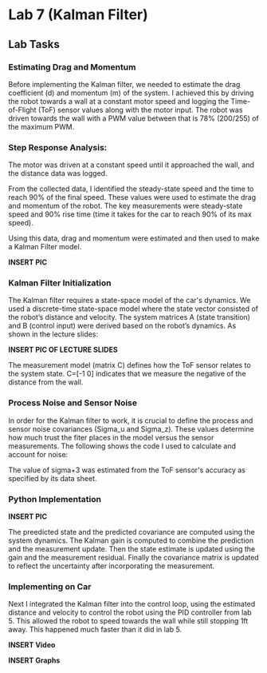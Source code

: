 # Lab 7 (Kalman Filter)

## Lab Tasks

### Estimating Drag and Momentum

Before implementing the Kalman filter, we needed to estimate the drag coefficient (d) and momentum (m) of the system. I achieved this by driving the robot towards a wall at a constant motor speed and logging the Time-of-Flight (ToF) sensor values along with the motor input. The robot was driven towards the wall with a PWM value between that is 78% (200/255) of the maximum PWM.

### Step Response Analysis:

The motor was driven at a constant speed until it approached the wall, and the distance data was logged.

From the collected data, I identified the steady-state speed and the time to reach 90% of the final speed. These values were used to estimate the drag and momentum of the robot. The key measurements were steady-state speed and 90% rise time (time it takes for the car to reach 90% of its max speed).

Using this data, drag and momentum were estimated and then used to make a Kalman Filter model. 

******INSERT PIC******

### Kalman Filter Initialization

The Kalman filter requires a state-space model of the car's dynamics. We used a discrete-time state-space model where the state vector consisted of the robot’s distance and velocity. The system matrices A (state transition) and B (control input) were derived based on the robot’s dynamics. As shown in the lecture slides: 

******INSERT PIC OF LECTURE SLIDES******

The measurement model (matrix C) defines how the ToF sensor relates to the system state. C=[-1 0] indicates that we measure the negative of the distance from the wall. 

### Process Noise and Sensor Noise

In order for the Kalman filter to work, it is crucial to define the process and sensor noise covariances (Sigma_u and Sigma_z). These values determine how much trust the fiter places in the model versus the sensor measurements. The following shows the code I used to calculate and account for noise: 

The value of sigma+3 was estimated from the ToF sensor's accuracy as specified by its data sheet. 

### Python Implementation

******INSERT PIC******

The preedicted state and the predicted covariance are computed using the system dynamics. The Kalman gain is computed to combine the prediction and the measurement update. Then the state estimate is updated using the gain and the measurement residual. Finally the covariance matrix is updated to reflect the uncertainty after incorporating the measurement. 

### Implementing on Car

Next I integrated the Kalman filter into the control loop, using the estimated distance and velocity to control the robot using the PID controller from lab 5. This allowed the robot to speed towards the wall while still stopping 1ft away. This happened much faster than it did in lab 5. 

******INSERT Video******

******INSERT Graphs******
